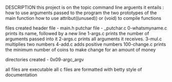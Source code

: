 DESCRIPTION
this project is on the topic command line arguents
it entails :
how to use arguments passed to the program
the two prototypes of the main function
how to use attribut((unused)) or (void) to compile functions

files created
header file - main.h
putchar file - _putchar.c
0-whatsmyname.c	prints its name, followed by a new line
1-args.c	prints the number of arguments passed into it
2-args.c	prints all arguments it receives.
3-mul.c	multiplies two numbers
4-add.c	adds positive numbers
100-change.c	prints the minimum number of coins to make change for an amount of money

directories created - 0x09-argc_argv

all files are executable
all c files are formatted with betty style of documentation
